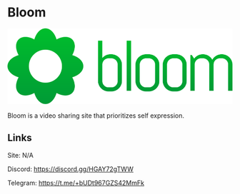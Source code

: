 # Bloom
<img src="./main/static/img/brand/bloom.svg">

Bloom is a video sharing site that prioritizes self expression.

## Links
Site: N/A

Discord: https://discord.gg/HGAY72gTWW

Telegram: https://t.me/+bUDt967GZS42MmFk
